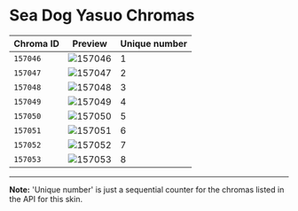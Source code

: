# Sea Dog Yasuo Chromas

| Chroma ID | Preview | Unique number |
|---|---|---|
| `157046` | ![157046](https://raw.communitydragon.org/latest/plugins/rcp-be-lol-game-data/global/default/v1/champion-chroma-images/157/157046.png) | 1 |
| `157047` | ![157047](https://raw.communitydragon.org/latest/plugins/rcp-be-lol-game-data/global/default/v1/champion-chroma-images/157/157047.png) | 2 |
| `157048` | ![157048](https://raw.communitydragon.org/latest/plugins/rcp-be-lol-game-data/global/default/v1/champion-chroma-images/157/157048.png) | 3 |
| `157049` | ![157049](https://raw.communitydragon.org/latest/plugins/rcp-be-lol-game-data/global/default/v1/champion-chroma-images/157/157049.png) | 4 |
| `157050` | ![157050](https://raw.communitydragon.org/latest/plugins/rcp-be-lol-game-data/global/default/v1/champion-chroma-images/157/157050.png) | 5 |
| `157051` | ![157051](https://raw.communitydragon.org/latest/plugins/rcp-be-lol-game-data/global/default/v1/champion-chroma-images/157/157051.png) | 6 |
| `157052` | ![157052](https://raw.communitydragon.org/latest/plugins/rcp-be-lol-game-data/global/default/v1/champion-chroma-images/157/157052.png) | 7 |
| `157053` | ![157053](https://raw.communitydragon.org/latest/plugins/rcp-be-lol-game-data/global/default/v1/champion-chroma-images/157/157053.png) | 8 |

---

**Note:** 'Unique number' is just a sequential counter for the chromas listed in the API for this skin.